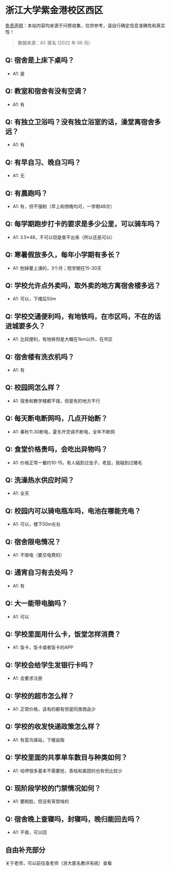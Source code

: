 # 浙江大学紫金港校区西区

[免责声明](https://colleges.chat/#_3)：本站内容均来源于问卷收集，仅供参考，请自行确定信息准确性和真实性！

> 数据来源：A1: 匿名 (2022 年 06 月)

## Q: 宿舍是上床下桌吗？

- A1: 是

## Q: 教室和宿舍有没有空调？

- A1: 有

## Q: 有独立卫浴吗？没有独立浴室的话，澡堂离宿舍多远？

- A1: 有

## Q: 有早自习、晚自习吗？

- A1: 无

## Q: 有晨跑吗？

- A1: 有，但不强制（早上和傍晚均可，一学期48次）

## Q: 每学期跑步打卡的要求是多少公里，可以骑车吗？

- A1: 3.5\*48，不可以但是查不出来（所以还是可以）

## Q: 寒暑假放多久，每年小学期有多长？

- A1: 刨掉要上课的，3个月；短学期在15-30天

## Q: 学校允许点外卖吗，取外卖的地方离宿舍楼多远？

- A1: 可以，下楼后50m

## Q: 学校交通便利吗，有地铁吗，在市区吗，不在的话进城要多久？

- A1: 比较便利，有地铁但是大概在1km以外，在市区

## Q: 宿舍楼有洗衣机吗？

- A1: 有

## Q: 校园网怎么样？

- A1: 宿舍和教学楼都不错，但是有的地方不行

## Q: 每天断电断网吗，几点开始断？

- A1: 春秋11.30断电，夏冬开空调不断电，全年不断网

## Q: 食堂价格贵吗，会吃出异物吗？

- A1: 价格正常一餐约10-15，有人碰到过虫子，老鼠，我碰到过猪毛

## Q: 洗澡热水供应时间？

- A1: 全天

## Q: 校园内可以骑电瓶车吗，电池在哪能充电？

- A1: 可以，楼下50m左右

## Q: 宿舍限电情况？

- A1: 不限电（要交电费的）

## Q: 通宵自习有去处吗？

- A1: 有

## Q: 大一能带电脑吗？

- A1: 可以

## Q: 学校里面用什么卡，饭堂怎样消费？

- A1: 饭卡，饭卡或者饭卡的APP

## Q: 学校会给学生发银行卡吗？

- A1: 会要求注册

## Q: 学校的超市怎么样？

- A1: 正常价格，该有的都有但是同类商品少

## Q: 学校的收发快递政策怎么样？

- A1: 有菜鸟驿站，下楼自取

## Q: 学校里面的共享单车数目与种类如何？

- A1: 哈啰很多基本不需要抢，青桔和美团的也有但比较少

## Q: 现阶段学校的门禁情况如何？

- A1: 要刷脸，但没有宵禁啥的

## Q: 宿舍晚上查寝吗，封寝吗，晚归能回去吗？

- A1: 不查，可以回

## 自由补充部分

关于老师，可以前往查老师（浙大匿名教评系统）查看